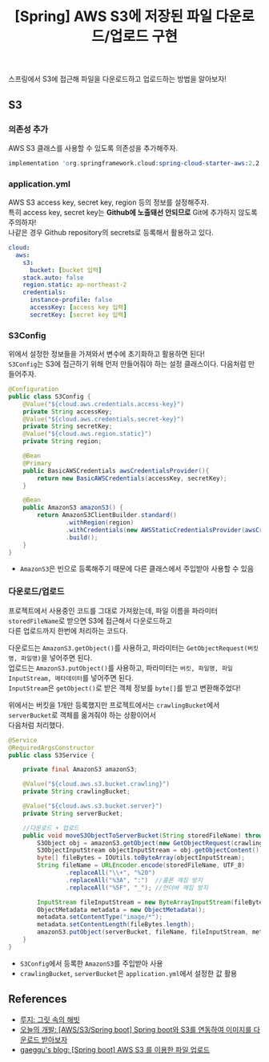 ﻿---
toc: true
title:  "[Spring] AWS S3에 저장된 파일 다운로드/업로드 구현"
last_modified_at:   2023-09-03
categories : Project
excerpt: ""
image: ""
sitemap :
  changefreq : weekly
  priority : 1.0
use_math: true
published: true
---

스프링에서 S3에 접근해 파일을 다운로드하고 업로드하는 방법을 알아보자!<br>

## S3
### 의존성 추가
AWS S3 클래스를 사용할 수 있도록 의존성을 추가해주자.<br>
```s
implementation 'org.springframework.cloud:spring-cloud-starter-aws:2.2.6.RELEASE'
```

### application.yml
AWS S3 access key, secret key, region 등의 정보를 설정해주자.<br>
특히 access key, secret key는 **Github에 노출돼선 안되므로** Git에 추가하지 않도록 주의하자!<br>
나같은 경우 Github repository의 secrets로 등록해서 활용하고 있다.<br>
```yml
cloud:
  aws:
    s3:
      bucket: [bucket 입력]
    stack.auto: false
    region.static: ap-northeast-2
    credentials:
      instance-profile: false
      accessKey: [access key 입력]
      secretKey: [secret key 입력]
```

### S3Config
위에서 설정한 정보들을 가져와서 변수에 초기화하고 활용하면 된다!<br>
`S3Config`는 S3에 접근하기 위해 먼저 만들어줘야 하는 설정 클래스이다. 다음처럼 만들어주자.<br>
```java
@Configuration
public class S3Config {
    @Value("${cloud.aws.credentials.access-key}")
    private String accessKey;
    @Value("${cloud.aws.credentials.secret-key}")
    private String secretKey;
    @Value("${cloud.aws.region.static}")
    private String region;

    @Bean
    @Primary
    public BasicAWSCredentials awsCredentialsProvider(){
        return new BasicAWSCredentials(accessKey, secretKey);
    }

    @Bean
    public AmazonS3 amazonS3() {
        return AmazonS3ClientBuilder.standard()
                .withRegion(region)
                .withCredentials(new AWSStaticCredentialsProvider(awsCredentialsProvider()))
                .build();
    }
}
```
- `AmazonS3`은 빈으로 등록해주기 때문에 다른 클래스에서 주입받아 사용할 수 있음

### 다운로드/업로드
프로젝트에서 사용중인 코드를 그대로 가져왔는데, 파일 이름을 파라미터 `storedFileName`로 받으면 S3에 접근해서 다운로드하고<br>
다른 업로드까지 한번에 처리하는 코드다.<br>

다운로드는 `AmazonS3.getObject()`를 사용하고, 파라미터는 `GetObjectRequest(버킷명, 파일명)`을 넣어주면 된다.<br>
업로드는 `AmazonS3.putObject()`를 사용하고, 파라미터는 `버킷, 파일명, 파일 InputStream, 메타데이터`를 넣어주면 된다.<br>
`InputStream`은 `getObject()`로 받은 객체 정보를 `byte[]`를 받고 변환해주었다!<br>

위에서는 버킷을 1개만 등록했지만 프로젝트에서는 `crawlingBucket`에서 `serverBucket`로 객체를 옮겨줘야 하는 상황이어서<br>
다음처럼 처리했다.<br>
```java
@Service
@RequiredArgsConstructor
public class S3Service {

    private final AmazonS3 amazonS3;

    @Value("${cloud.aws.s3.bucket.crawling}")
    private String crawlingBucket;

    @Value("${cloud.aws.s3.bucket.server}")
    private String serverBucket;

    //다운로드 + 업로드
    public void moveS3ObjectToServerBucket(String storedFileName) throws IOException {
        S3Object obj = amazonS3.getObject(new GetObjectRequest(crawlingBucket, storedFileName)); //다운로드
        S3ObjectInputStream objectInputStream = obj.getObjectContent();
        byte[] fileBytes = IOUtils.toByteArray(objectInputStream);
        String fileName = URLEncoder.encode(storedFileName, UTF_8)
                .replaceAll("\\+", "%20")
                .replaceAll("%3A", ":")  //콜론 깨짐 방지
                .replaceAll("%5F", "_"); //언더바 깨짐 방지

        InputStream fileInputStream = new ByteArrayInputStream(fileBytes);
        ObjectMetadata metadata = new ObjectMetadata();
        metadata.setContentType("image/*");
        metadata.setContentLength(fileBytes.length);
        amazonS3.putObject(serverBucket, fileName, fileInputStream, metadata); //업로드
    }
}
```
- `S3Config`에서 등록한 `AmazonS3`를 주입받아 사용
- `crawlingBucket`, `serverBucket`은 `application.yml`에서 설정한 값 활용

## References
- [루지: 그릿 속의 해빗](https://loosie.tistory.com/217)
- [오늘의 개발: [AWS/S3/Spring boot] Spring boot와 S3를 연동하여 이미지를 다운로드 받아보자](https://a1010100z.tistory.com/44)
- [gaeggu's blog: [Spring boot] AWS S3 를 이용한 파일 업로드](https://gaeggu.tistory.com/33)